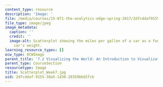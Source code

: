 ```yaml
---
content_type: resource
description: 'Image: '
file: /media/courses/15-071-the-analytics-edge-spring-2017/2dfcddaf915538a51d3028359bbd2fcb_Scatterplot_Week7.jpg
file_type: image/jpeg
image_metadata:
  caption: ''
  credit: ''
  image-alt: Scatterplot showing the miles per gallon of a car as a function of the
    car's weight.
learning_resource_types: []
ocw_type: OCWImage
parent_title: '7.2 Visualizing the World: An Introduction to Visualization'
parent_type: CourseSection
resourcetype: Image
title: Scatterplot_Week7.jpg
uid: 2dfcddaf-9155-38a5-1d30-28359bbd2fcb
---
```

